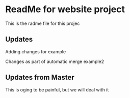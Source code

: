 # ReadMe for website project 



This is the radme file for this projec

## Updates

Adding changes for example

Changes as part of automatic merge example2

## Updates from Master

This is oging to be painful, but we will deal with it